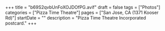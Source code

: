 +++
title = "b69S2qvbUnFoXOJDOfPG.avif"
draft = false
tags = ["Photos"]
categories = ["Pizza Time Theatre"]
pages = ["San Jose, CA (1371 Kooser Rd)"]
startDate = ""
description = "Pizza Time Theatre Incorporated postcard."
+++
